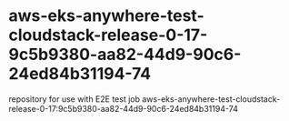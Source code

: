 # aws-eks-anywhere-test-cloudstack-release-0-17-9c5b9380-aa82-44d9-90c6-24ed84b31194-74
repository for use with E2E test job aws-eks-anywhere-test-cloudstack-release-0-17:9c5b9380-aa82-44d9-90c6-24ed84b31194-74
